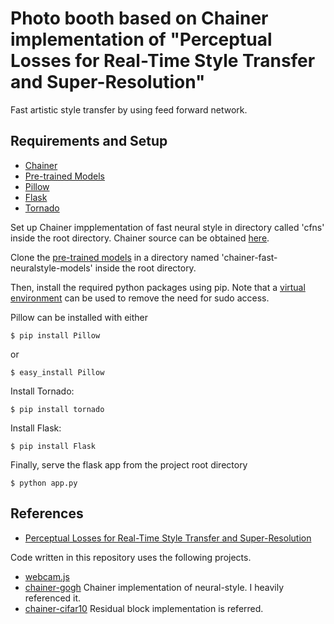 # Photo booth based on Chainer implementation of "Perceptual Losses for Real-Time Style Transfer and Super-Resolution"
Fast artistic style transfer by using feed forward network.

## Requirements and Setup
- [Chainer](https://github.com/pfnet/chainer)
- [Pre-trained Models](https://github.com/gafr/chainer-fast-neuralstyle-models)
- [Pillow](https://python-pillow.org/)
- [Flask](http://flask.pocoo.org/)
- [Tornado](http://www.tornadoweb.org)

Set up Chainer impplementation of fast neural style in  directory called 'cfns' inside the root directory.
Chainer source can be obtained [here](https://github.com/yusuketomoto/chainer-fast-neuralstyle).  

Clone the [pre-trained models](https://github.com/gafr/chainer-fast-neuralstyle-models)
in a directory named 'chainer-fast-neuralstyle-models' inside the root directory.  

Then, install the required python packages using pip.
Note that a [virtual environment](https://docs.python.org/3/library/venv.html) can be used to remove the need for sudo access.

Pillow can be installed with either
```
$ pip install Pillow
```  
or
```
$ easy_install Pillow
```  

Install Tornado:
```
$ pip install tornado
```  

Install Flask:
```
$ pip install Flask
```  

Finally, serve the flask app from the project root directory
```
$ python app.py
```

## References
- [Perceptual Losses for Real-Time Style Transfer and Super-Resolution](http://arxiv.org/abs/1603.08155)

Code written in this repository uses the following projects.
- [webcam.js](https://github.com/jhuckaby/webcamjs)
- [chainer-gogh](https://github.com/mattya/chainer-gogh.git) Chainer implementation of neural-style. I heavily referenced it.
- [chainer-cifar10](https://github.com/mitmul/chainer-cifar10) Residual block implementation is referred.
